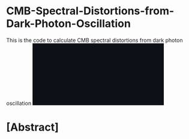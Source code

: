 # CMB-Spectral-Distortions-from-Dark-Photon-Oscillation

This is the code to calculate CMB spectral distortions from dark photon oscillation
![Main result](image_2024-03-04_095005561.png)

# [Abstract]
